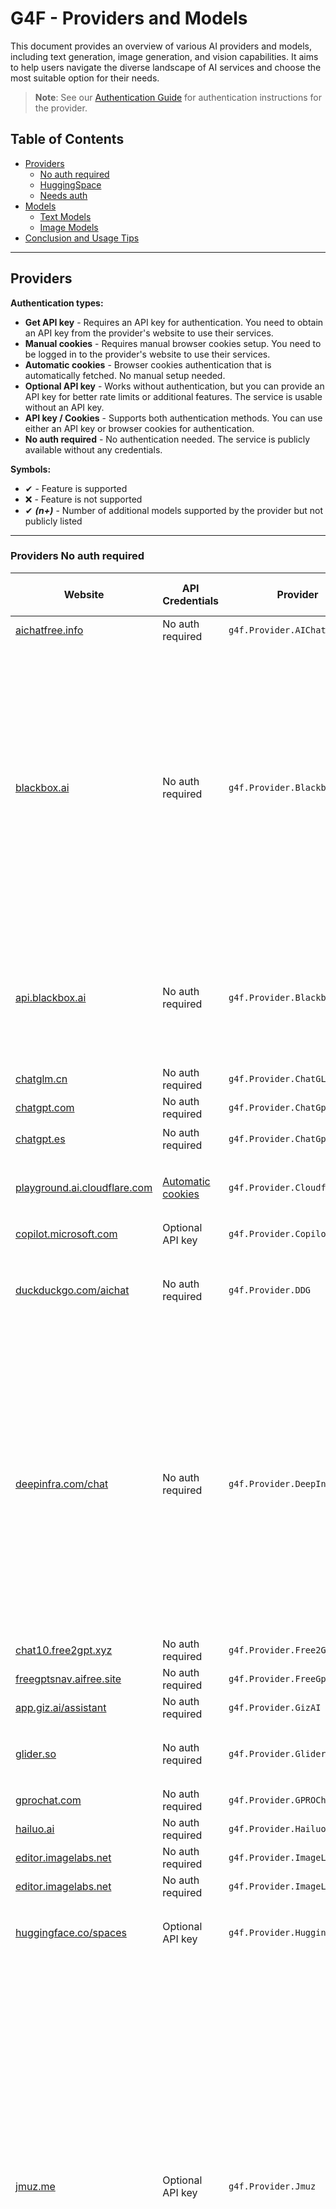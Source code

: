 


# G4F - Providers and Models

This document provides an overview of various AI providers and models, including text generation, image generation, and vision capabilities. It aims to help users navigate the diverse landscape of AI services and choose the most suitable option for their needs.

> **Note**: See our [Authentication Guide](authentication.md) for authentication instructions for the provider.


## Table of Contents
  - [Providers](#providers)
    - [No auth required](#providers-not-needs-auth)
    - [HuggingSpace](#providers-huggingspace)
    - [Needs auth](#providers-needs-auth)
  - [Models](#models)
    - [Text Models](#text-models)
    - [Image Models](#image-models)
  - [Conclusion and Usage Tips](#conclusion-and-usage-tips)

---
## Providers
**Authentication types:**
- **Get API key** - Requires an API key for authentication. You need to obtain an API key from the provider's website to use their services.
- **Manual cookies** - Requires manual browser cookies setup. You need to be logged in to the provider's website to use their services.
- **Automatic cookies** - Browser cookies authentication that is automatically fetched. No manual setup needed.
- **Optional API key** - Works without authentication, but you can provide an API key for better rate limits or additional features. The service is usable without an API key.
- **API key / Cookies** - Supports both authentication methods. You can use either an API key or browser cookies for authentication.
- **No auth required** - No authentication needed. The service is publicly available without any credentials.

**Symbols:**
- ✔ - Feature is supported
- ❌ - Feature is not supported
- ✔ _**(n+)**_ - Number of additional models supported by the provider but not publicly listed

---
### Providers No auth required
| Website | API Credentials | Provider | Text Models | Image Models | Vision (Image Upload) | Stream | Status |
|----------|-------------|--------------|---------------|--------|--------|------|------|
|[aichatfree.info](https://aichatfree.info)|No auth required|`g4f.Provider.AIChatFree`|`gemini-1.5-pro` _**(1+)**_|❌|❌|✔|![](https://img.shields.io/badge/Active-brightgreen)|
|[blackbox.ai](https://www.blackbox.ai)|No auth required|`g4f.Provider.Blackbox`|`blackboxai, gpt-4, gpt-4o, o3-mini, gemini-1.5-flash, gemini-1.5-pro, blackboxai-pro, llama-3.1-8b, llama-3.1-70b, llama-3-1-405b, llama-3.3-70b, mixtral-small-28b, deepseek-chat, dbrx-instruct, qwq-32b, hermes-2-dpo, deepseek-r1, gemini-2.0-flash` _**(+32)**_|`flux`|`blackboxai, gpt-4o, o3-mini, gemini-1.5-pro, gemini-1.5-flash, llama-3.1-8b, llama-3.1-70b, llama-3.1-405b, gemini-2.0-flash`|✔|![](https://img.shields.io/badge/Active-brightgreen)|
|[api.blackbox.ai](https://api.blackbox.ai)|No auth required|`g4f.Provider.BlackboxAPI`|`deepseek-v3, deepseek-r1, deepseek-chat, mixtral-small-28b, dbrx-instruct, qwq-32b, hermes-2-dpo`|❌|❌|✔|![](https://img.shields.io/badge/Active-brightgreen)|
|[chatglm.cn](https://chatglm.cn)|No auth required|`g4f.Provider.ChatGLM`|`glm-4`|❌|❌|✔|![](https://img.shields.io/badge/Active-brightgreen)|
|[chatgpt.com](https://chatgpt.com)|No auth required|`g4f.Provider.ChatGpt`|✔ _**(+7)**_|❌|❌|✔|![Error](https://img.shields.io/badge/HTTPError-f48d37)|
|[chatgpt.es](https://chatgpt.es)|No auth required|`g4f.Provider.ChatGptEs`|`gpt-4, gpt-4o, gpt-4o-mini`|❌|❌|✔|![](https://img.shields.io/badge/Active-brightgreen)|
|[playground.ai.cloudflare.com](https://playground.ai.cloudflare.com)|[Automatic cookies](https://playground.ai.cloudflare.com)|`g4f.Provider.Cloudflare`|`llama-2-7b, llama-3-8b, llama-3.1-8b, llama-3.2-1b, qwen-1.5-7b`|❌|❌|✔|![Error](https://img.shields.io/badge/Active-brightgreen)|❌|
|[copilot.microsoft.com](https://copilot.microsoft.com)|Optional API key|`g4f.Provider.Copilot`|`gpt-4, gpt-4o`|❌|❌|✔|![](https://img.shields.io/badge/Active-brightgreen)|
|[duckduckgo.com/aichat](https://duckduckgo.com/aichat)|No auth required|`g4f.Provider.DDG`|`gpt-4, gpt-4o-mini, claude-3-haiku, llama-3.1-70b, mixtral-8x7b`|❌|❌|✔|![](https://img.shields.io/badge/Active-brightgreen)|
|[deepinfra.com/chat](https://deepinfra.com/chat)|No auth required|`g4f.Provider.DeepInfraChat`|`llama-3.1-8b, llama-3.2-90b, llama-3.3-70b, deepseek-v3, mixtral-small-28b, deepseek-r1, phi-4, wizardlm-2-8x22b, qwen-2.5-72b, yi-34b, qwen-2-72b, dolphin-2.6, dolphin-2.9, dbrx-instruct, airoboros-70b, lzlv-70b, wizardlm-2-7b, mixtral-8x22b, minicpm-2.5`|❌|`llama-3.2-90b, minicpm-2.5`|✔|![](https://img.shields.io/badge/Active-brightgreen)|
|[chat10.free2gpt.xyz](https://chat10.free2gpt.xyz)|No auth required|`g4f.Provider.Free2GPT`|`mistral-7b`|❌|❌|✔|![](https://img.shields.io/badge/Active-brightgreen)|
|[freegptsnav.aifree.site](https://freegptsnav.aifree.site)|No auth required|`g4f.Provider.FreeGpt`|`gemini-1.5-pro`|❌|❌|✔|![](https://img.shields.io/badge/Active-brightgreen)|
|[app.giz.ai/assistant](https://app.giz.ai/assistant)|No auth required|`g4f.Provider.GizAI`|`gemini-1.5-flash`|❌|❌|✔|![](https://img.shields.io/badge/Active-brightgreen)|
|[glider.so](https://glider.so)|No auth required|`g4f.Provider.Glider`|`llama-3.1-70b, llama-3.1-8b, llama-3.2-3b, deepseek-r1`|❌|❌|✔|![](https://img.shields.io/badge/Active-brightgreen)|
|[gprochat.com](https://gprochat.com)|No auth required|`g4f.Provider.GPROChat`|`gemini-1.5-pro`|❌|❌|✔|![](https://img.shields.io/badge/Active-brightgreen)|
|[hailuo.ai](https://www.hailuo.ai)|No auth required|`g4f.Provider.HailuoAI`|`MiniMax` _**(1)**_|❌|❌|✔|![](https://img.shields.io/badge/Active-brightgreen)|
|[editor.imagelabs.net](https://editor.imagelabs.net)|No auth required|`g4f.Provider.ImageLabs`|`gemini-1.5-pro`|❌|❌|✔|![](https://img.shields.io/badge/Active-brightgreen)|
|[editor.imagelabs.net](editor.imagelabs.net)|No auth required|`g4f.Provider.ImageLabs`|❌|`sdxl-turbo`|❌|✔|![](https://img.shields.io/badge/Active-brightgreen)|
|[huggingface.co/spaces](https://huggingface.co/spaces)|Optional API key|`g4f.Provider.HuggingSpace`|`qvq-72b, qwen-2-72b, command-r, command-r-plus, command-r7b`|`flux-dev, flux-schnell, sd-3.5`|❌|✔|![](https://img.shields.io/badge/Active-brightgreen)|
|[jmuz.me](https://jmuz.me)|Optional API key|`g4f.Provider.Jmuz`|`claude-3-haiku, claude-3-opus, claude-3-haiku, claude-3.5-sonnet, deepseek-r1, deepseek-chat, gemini-exp, gemini-1.5-flash, gemini-1.5-pro, gemini-2.0-flash-thinking, gpt-4, gpt-4o, gpt-4o-mini, llama-3-70b, llama-3-8b, llama-3.1-405b, llama-3.1-70b, llama-3.1-8b, llama-3.2-11b, llama-3.2-90b, llama-3.3-70b, mixtral-8x7b, qwen-2.5-72b, qwen-2.5-coder-32b, qwq-32b, wizardlm-2-8x22b`|❌|❌|✔|![](https://img.shields.io/badge/Active-brightgreen)|
|[liaobots.work](https://liaobots.work)|[Automatic cookies](https://liaobots.work)|`g4f.Provider.Liaobots`|`grok-2, gpt-4o-mini, gpt-4o, gpt-4, o1-preview, o1-mini, deepseek-r1, deepseek-v3, claude-3-opus, claude-3.5-sonnet, claude-3-sonnet, gemini-1.5-flash, gemini-1.5-pro, gemini-2.0-flash, gemini-2.0-flash-thinking`|❌|❌|✔|![](https://img.shields.io/badge/Active-brightgreen)|
|[mhystical.cc](https://mhystical.cc)|[Optional API key](https://mhystical.cc/dashboard)|`g4f.Provider.Mhystical`|`gpt-4`|❌|❌|✔|![Error](https://img.shields.io/badge/Active-brightgreen)|
|[oi-vscode-server.onrender.com](https://oi-vscode-server.onrender.com)|No auth required|`g4f.Provider.OIVSCode`|`gpt-4o-mini`|❌|`gpt-4o-mini`|✔|![](https://img.shields.io/badge/Active-brightgreen)|
|[labs.perplexity.ai](https://labs.perplexity.ai)|No auth required|`g4f.Provider.PerplexityLabs`|`sonar, sonar-pro, sonar-reasoning, sonar-reasoning-pro`|❌|❌|✔|![Error](https://img.shields.io/badge/Active-brightgreen)|
|[pi.ai/talk](https://pi.ai/talk)|[Manual cookies](https://pi.ai/talk)|`g4f.Provider.Pi`|`pi`|❌|❌|✔|![Error](https://img.shields.io/badge/Active-brightgreen)|
|[pizzagpt.it](https://www.pizzagpt.it)|No auth required|`g4f.Provider.Pizzagpt`|`gpt-4o-mini`|❌|❌|✔|![](https://img.shields.io/badge/Active-brightgreen)|
|[pollinations.ai](https://pollinations.ai)|No auth required|`g4f.Provider.PollinationsAI`|`gpt-4o-mini, gpt-4o, qwen-2.5-coder-32b, llama-3.3-70b, mistral-nemo, deepseek-chat, llama-3.1-8b, deepseek-r1, gemini-2.0-flash, gemini-2.0-flash-thinking` _**(3+)**_|`flux, flux-pro, flux-dev, flux-schnell, dall-e-3, sdxl-turbo`|gpt-4o, gpt-4o-mini|✔|![](https://img.shields.io/badge/Active-brightgreen)|
|[app.prodia.com](https://app.prodia.com)|No auth required|`g4f.Provider.Prodia`|❌|✔ _**(46)**_|❌|❌|![](https://img.shields.io/badge/Active-brightgreen)|
|[teach-anything.com](https://www.teach-anything.com)|No auth required|`g4f.Provider.TeachAnything`|`llama-3.1-70b`|❌|❌|✔|![](https://img.shields.io/badge/Active-brightgreen)|
|[you.com](https://you.com)|[Manual cookies](https://you.com)|`g4f.Provider.You`|✔|✔|✔|✔|![](https://img.shields.io/badge/Active-brightgreen)|
|[chat9.yqcloud.top](https://chat9.yqcloud.top)|No auth required|`g4f.Provider.Yqcloud`|`gpt-4`|✔|✔|✔|![](https://img.shields.io/badge/Active-brightgreen)|

---
### Providers HuggingSpace
| Website | API Credentials | Provider | Text Models | Image Models | Vision (Image Upload) | Stream | Status | Auth |
|----------|-------------|--------------|---------------|--------|--------|------|------|------|
|[black-forest-labs-flux-1-dev.hf.space](https://black-forest-labs-flux-1-dev.hf.space)|[Get API key](https://huggingface.co/settings/tokens)|`g4f.Provider.BlackForestLabsFlux1Dev`|❌|`flux-dev`|❌|✔|![](https://img.shields.io/badge/Active-brightgreen)|
|[black-forest-labs-flux-1-schnell.hf.space](https://black-forest-labs-flux-1-schnell.hf.space)|[Get API key](https://huggingface.co/settings/tokens)|`g4f.Provider.BlackForestLabsFlux1Schnell`|❌|`flux-schnell`|❌|✔|![](https://img.shields.io/badge/Active-brightgreen)|
|[cohereforai-c4ai-command.hf.space](https://cohereforai-c4ai-command.hf.space)|[Get API key](https://huggingface.co/settings/tokens)|`g4f.Provider.CohereForAI`|`command-r, command-r-plus, command-r7b`|❌|❌|✔|![](https://img.shields.io/badge/Active-brightgreen)|
|[huggingface.co/spaces/deepseek-ai/Janus-Pro-7B](https://huggingface.co/spaces/deepseek-ai/Janus-Pro-7B)|[Get API key](https://huggingface.co/settings/tokens)|`g4f.Provider.Janus_Pro_7B`|✔|✔|❌|✔|![](https://img.shields.io/badge/Active-brightgreen)|
|[qwen-qvq-72b-preview.hf.space](https://qwen-qvq-72b-preview.hf.space)|[Get API key](https://huggingface.co/settings/tokens)|`g4f.Provider.Qwen_QVQ_72B`|`qvq-72b`|❌|❌|✔|![](https://img.shields.io/badge/Active-brightgreen)|
|[qwen-qwen2-5-1m-demo.hf.space](https://qwen-qwen2-5-1m-demo.hf.space)|[Get API key](https://huggingface.co/settings/tokens)|`g4f.Provider.Qwen_Qwen_2_5M_Demo`|`qwen-2.5-1m-demo`|❌|❌|✔|![](https://img.shields.io/badge/Active-brightgreen)|
|[qwen-qwen2-72b-instruct.hf.space](https://qwen-qwen2-72b-instruct.hf.space)|[Get API key](https://huggingface.co/settings/tokens)|`g4f.Provider.Qwen_Qwen_2_72B_Instruct`|`qwen-2-72b`|❌|❌|✔|![](https://img.shields.io/badge/Active-brightgreen)|
|[stabilityai-stable-diffusion-3-5-large.hf.space](https://stabilityai-stable-diffusion-3-5-large.hf.space)|[Get API key](https://huggingface.co/settings/tokens)|`g4f.Provider.StableDiffusion35Large`|❌|`sd-3.5`|❌|✔|![](https://img.shields.io/badge/Active-brightgreen)|
|[voodoohop-flux-1-schnell.hf.space](https://voodoohop-flux-1-schnell.hf.space)|[Get API key](https://huggingface.co/settings/tokens)|`g4f.Provider.VoodoohopFlux1Schnell`|❌|`flux-schnell`|❌|✔|![](https://img.shields.io/badge/Active-brightgreen)|

---
### Providers Needs Auth
| Website | API Credentials | Provider | Text Models | Image Models | Vision (Image Upload) | Stream | Status |
|----------|-------------|--------------|---------------|--------|--------|------|------|
|[console.anthropic.com](https://console.anthropic.com)|[Get API key](https://console.anthropic.com/settings/keys)|`g4f.Provider.Anthropic`|✔ _**(8+)**_|❌|❌|✔|![](https://img.shields.io/badge/Active-brightgreen)|
|[bing.com/images/create](https://www.bing.com/images/create)|[Manual cookies](https://www.bing.com)|`g4f.Provider.BingCreateImages`|❌|`dall-e-3`|❌|❌|![](https://img.shields.io/badge/Active-brightgreen)|
|[cablyai.com/chat](https://cablyai.com/chat)|[Get API key](https://cablyai.com)|`g4f.Provider.CablyAI`|✔|✔|✔|✔|![](https://img.shields.io/badge/Active-brightgreen)|
|[inference.cerebras.ai](https://inference.cerebras.ai/)|[Get API key](https://cloud.cerebras.ai)|`g4f.Provider.Cerebras`|✔ _**(3+)**_|❌|❌|✔|![](https://img.shields.io/badge/Active-brightgreen)|
|[copilot.microsoft.com](https://copilot.microsoft.com)|[Manual cookies](https://copilot.microsoft.com)|`g4f.Provider.CopilotAccount`|✔ _**(1+)**_|✔ _**(1+)**_|✔ _**(1+)**_|✔|![](https://img.shields.io/badge/Active-brightgreen)|
|[deepinfra.com](https://deepinfra.com)|[Get API key](https://deepinfra.com/dash/api_keys)|`g4f.Provider.DeepInfra`|✔ _**(17+)**_|✔ _**(6+)**_|❌|✔|![](https://img.shields.io/badge/Active-brightgreen)|
|[platform.deepseek.com](https://platform.deepseek.com)|[Get API key](https://platform.deepseek.com/api_keys)|`g4f.Provider.DeepSeek`|✔ _**(1+)**_|❌|❌|❌|![](https://img.shields.io/badge/Active-brightgreen)|
|[gemini.google.com](https://gemini.google.com)|[Manual cookies](https://gemini.google.com)|`g4f.Provider.Gemini`|`gemini, gemini-1.5-flash, gemini-1.5-pro`|`gemini`|`gemini`|❌|![](https://img.shields.io/badge/Active-brightgreen)|
|[ai.google.dev](https://ai.google.dev)|[Get API key](https://aistudio.google.com/u/0/apikey)|`g4f.Provider.GeminiPro`|`gemini-1.5-flash, gemini-1.5-pro, gemini-2.0-flash`|❌|`gemini-1.5-pro`|❌|![](https://img.shields.io/badge/Active-brightgreen)|
|[developers.sber.ru/gigachat](https://developers.sber.ru/gigachat)|[Manual cookies](https://developers.sber.ru/gigachat)|`g4f.Provider.GigaChat`|✔ _**(3+)**_|❌|❌|❌|![](https://img.shields.io/badge/Active-brightgreen)|
|[github.com/copilot](https://github.com/copilot)|[Manual cookies](https://github.com/copilot)|`g4f.Provider.GithubCopilot`|✔ _**(4+)**_|❌|❌|❌|![](https://img.shields.io/badge/Active-brightgreen)|
|[glhf.chat](https://glhf.chat)|[Get API key](https://glhf.chat/user-settings/api)|`g4f.Provider.GlhfChat`|✔ _**(22+)**_|❌|❌|❌|![](https://img.shields.io/badge/Active-brightgreen)|
|[console.groq.com/playground](https://console.groq.com/playground)|[Get API key](https://console.groq.com/keys)|`g4f.Provider.Groq`|✔ _**(18+)**_|❌|✔|❌|![](https://img.shields.io/badge/Active-brightgreen)|
|[huggingface.co/chat](https://huggingface.co/chat)|[Manual cookies](https://huggingface.co/chat)|`g4f.Provider.HuggingChat`|`qwen-2.5-72b, llama-3.3-70b, command-r-plus, deepseek-r1, qwq-32b, nemotron-70b, llama-3.2-11b, mistral-nemo, phi-3.5-mini`|`flux-dev, flux-schnell`|❌|✔|![](https://img.shields.io/badge/Active-brightgreen)|
|[huggingface.co/chat](https://huggingface.co/chat)|[API key / Cookies](https://huggingface.co/settings/tokens)|`g4f.Provider.HuggingFace`|✔ _**(47+)**_|✔ _**(9+)**_|❌|✔|![](https://img.shields.io/badge/Active-brightgreen)|
|[api-inference.huggingface.co](https://api-inference.huggingface.co)|[Get API key](https://huggingface.co/settings/tokens)|`g4f.Provider.HuggingFaceAPI`|✔ _**(9+)**_|✔ _**(2+)**_|✔ _**(1+)**_|❌|![](https://img.shields.io/badge/Active-brightgreen)|✔|
|[meta.ai](https://www.meta.ai)|[Manual cookies](https://www.meta.ai)|`g4f.Provider.MetaAI`|`meta-ai`|❌|❌|✔|![](https://img.shields.io/badge/Active-brightgreen)|✔|
|[meta.ai](https://www.meta.ai)|[Manual cookies](https://www.meta.ai)|`g4f.Provider.MetaAIAccount`|❌|`meta-ai`|❌|✔|![](https://img.shields.io/badge/Active-brightgreen)|
|[designer.microsoft.com](https://designer.microsoft.com)|[Manual cookies](https://designer.microsoft.com)|`g4f.Provider.MicrosoftDesigner`|❌|`dall-e-3`|❌|❌|![](https://img.shields.io/badge/Active-brightgreen)|
|[hailuo.ai/chat](https://www.hailuo.ai/chat)|[Get API key](https://intl.minimaxi.com/user-center/basic-information/interface-key)|`g4f.Provider.MiniMax`|`MiniMax`  _**(1)**_|❌|❌|✔|![](https://img.shields.io/badge/Active-brightgreen)|
|[platform.openai.com](https://platform.openai.com)|[Get API key](https://platform.openai.com/settings/organization/api-keys)|`g4f.Provider.OpenaiAPI`|✔|❌|❌|✔|![](https://img.shields.io/badge/Active-brightgreen)|
|[chatgpt.com](https://chatgpt.com)|[Manual cookies](https://chatgpt.com)|`g4f.Provider.OpenaiChat`|`gpt-4o, gpt-4o-mini, gpt-4` _**(8+)**_|✔_**(1)**_|✔_**(8+)**_|✔|![](https://img.shields.io/badge/Active-brightgreen)|
|[perplexity.ai](https://www.perplexity.ai)|[Get API key](https://www.perplexity.ai/settings/api)|`g4f.Provider.PerplexityApi`|✔ _**(6+)**_|❌|❌|✔|![](https://img.shields.io/badge/Active-brightgreen)|
|[chat.reka.ai](https://chat.reka.ai)|[Manual cookies](https://chat.reka.ai)|`g4f.Provider.Reka`|`reka-core`|❌|✔|✔|![](https://img.shields.io/badge/Active-brightgreen)|
|[replicate.com](https://replicate.com)|[Get API key](https://replicate.com/account/api-tokens)|`g4f.Provider.Replicate`|✔ _**(1+)**_|❌|❌|✔|![](https://img.shields.io/badge/Active-brightgreen)|
|[beta.theb.ai](https://beta.theb.ai)|[Get API key](https://beta.theb.ai)|`g4f.Provider.ThebApi`|✔ _**(21+)**_|❌|❌|✔|![](https://img.shields.io/badge/Active-brightgreen)|
|[whiterabbitneo.com](https://www.whiterabbitneo.com)|[Manual cookies](https://www.whiterabbitneo.com)|`g4f.Provider.WhiteRabbitNeo`|✔|❌|❌|✔|![](https://img.shields.io/badge/Active-brightgreen)|
|[console.x.ai](https://console.x.ai)|[Get API key](https://console.x.ai)|`g4f.Provider.xAI`|✔|❌|❌|✔|![](https://img.shields.io/badge/Active-brightgreen)|

---
## Models

### Text Models
| Model | Base Provider | Providers | Website |
|-------|---------------|-----------|---------|
|gpt-4|OpenAI|9+ Providers|[platform.openai.com](https://platform.openai.com/docs/models/gpt-4-turbo-and-gpt-4)|
|gpt-4o|OpenAI|7+ Providers|[platform.openai.com](https://platform.openai.com/docs/models/gpt-4o)|
|gpt-4o-mini|OpenAI|7+ Providers|[platform.openai.com](https://platform.openai.com/docs/models/gpt-4o-mini)|
|o1|OpenAI|1+ Providers|[openai.com](https://openai.com/index/introducing-openai-o1-preview/)|
|o1-preview|OpenAI|1+ Providers|[openai.com](https://openai.com/index/introducing-openai-o1-preview/)|
|o1-mini|OpenAI|1+ Providers|[openai.com](https://openai.com/index/openai-o1-mini-advancing-cost-efficient-reasoning/)|
|o3-mini|OpenAI|1+ Providers|[openai.com](https://openai.com/index/openai-o3-mini/)|
|gigachat|GigaChat|1+ Providers|[developers.sber.ru/gigachat](https://developers.sber.ru/gigachat)|
|meta-ai|Meta|1+ Providers|[ai.meta.com](https://ai.meta.com/)|
|llama-2-7b|Meta Llama|1+ Providers|[huggingface.co](https://huggingface.co/meta-llama/Llama-2-7b)|
|llama-3-8b|Meta Llama|2+ Providers|[ai.meta.com](https://ai.meta.com/blog/meta-llama-3/)|
|llama-3-70b|Meta Llama|1+ Providers|[huggingface.co](https://huggingface.co/meta-llama/Meta-Llama-3-70B)|
|llama-3.1-8b|Meta Llama|6+ Providers|[ai.meta.com](https://ai.meta.com/blog/meta-llama-3-1/)|
|llama-3.1-70b|Meta Llama|5+ Providers|[ai.meta.com](https://ai.meta.com/blog/meta-llama-3-1/)|
|llama-3.1-405b|Meta Llama|2+ Providers|[huggingface.co](https://huggingface.co/meta-llama/Llama-3.1-405B)|
|llama-3.2-1b|Meta Llama|1+ Providers|[huggingface.co](https://huggingface.co/meta-llama/Llama-3.2-1B)|
|llama-3.2-3b|Meta Llama|1+ Providers|[huggingface.co](https://huggingface.co/meta-llama/Llama-3.2-3B)|
|llama-3.2-11b|Meta Llama|3+ Providers|[ai.meta.com](https://ai.meta.com/blog/llama-3-2-connect-2024-vision-edge-mobile-devices/)|
|llama-3.2-90b|Meta Llama|1+ Providers|[huggingface.co](https://huggingface.co/meta-llama/Llama-3.2-90B-Vision)|
|llama-3.3-70b|Meta Llama|6+ Providers|[ai.meta.com](https://ai.meta.com/blog/llama-3-3/)|
|mixtral-8x7b|Mistral|2+ Providers|[mistral.ai](https://mistral.ai/news/mixtral-of-experts/)|
|mixtral-8x22b|Mistral|1+ Providers|[huggingface.co](https://huggingface.co/mistralai/Mixtral-8x22B-Instruct-v0.1)|
|mistral-nemo|Mistral|3+ Providers|[huggingface.co](https://huggingface.co/mistralai/Mistral-Nemo-Instruct-2407)|
|mixtral-small-28b|Mistral|3+ Providers|[mistral.ai](https://mistral.ai/news/mixtral-small-28b/)|
|hermes-2-dpo|NousResearch|2+ Providers|[huggingface.co](https://huggingface.co/NousResearch/Nous-Hermes-2-Mixtral-8x7B-DPO)|
|phi-3.5-mini|Microsoft|1+ Providers|[huggingface.co](https://huggingface.co/microsoft/Phi-3.5-mini-instruct)|
|phi-4|Microsoft|1+ Providers|[techcommunity.microsoft.com](https://techcommunity.microsoft.com/blog/aiplatformblog/introducing-phi-4-microsoft%E2%80%99s-newest-small-language-model-specializing-in-comple/4357090)|
|wizardlm-2-7b|Microsoft|1+ Providers|[wizardlm.github.io](https://wizardlm.github.io/WizardLM2/)|
|wizardlm-2-8x22b|Microsoft|2+ Providers|[wizardlm.github.io](https://wizardlm.github.io/WizardLM2/)|
|gemini|Google DeepMind|1+|[deepmind.google](http://deepmind.google/technologies/gemini/)|
|gemini-exp|Google DeepMind|1+ Providers|[blog.google](https://blog.google/feed/gemini-exp-1206/)|
|gemini-1.5-flash|Google DeepMind|5+ Providers|[deepmind.google](https://deepmind.google/technologies/gemini/flash/)|
|gemini-1.5-pro|Google DeepMind|5+ Providers|[deepmind.google](https://deepmind.google/technologies/gemini/pro/)|
|gemini-2.0-flash|Google DeepMind|4+ Providers|[deepmind.google](https://deepmind.google/technologies/gemini/flash/)|
|gemini-2.0-flash-thinking|Google DeepMind|1+ Providers|[ai.google.dev](https://ai.google.dev/gemini-api/docs/thinking-mode)|
|claude-3-haiku|Anthropic|2+ Providers|[anthropic.com](https://www.anthropic.com/news/claude-3-haiku)|
|claude-3-sonnet|Anthropic|1+ Providers|[anthropic.com](https://www.anthropic.com/news/claude-3-family)|
|claude-3-opus|Anthropic|2+ Providers|[anthropic.com](https://www.anthropic.com/news/claude-3-family)|
|claude-3.5-sonnet|Anthropic|2+ Providers|[anthropic.com](https://www.anthropic.com/news/claude-3-5-sonnet)|
|reka-core|Reka AI|1+ Providers|[reka.ai](https://www.reka.ai/ourmodels)|
|blackboxai|Blackbox AI|1+ Providers|[docs.blackbox.chat](https://docs.blackbox.chat/blackbox-ai-1)|
|blackboxai-pro|Blackbox AI|1+ Providers|[docs.blackbox.chat](https://docs.blackbox.chat/blackbox-ai-1)|
|command-r|CohereForAI|1+ Providers|[docs.cohere.com](https://docs.cohere.com/docs/command-r-plus)|
|command-r-plus|CohereForAI|2+ Providers|[docs.cohere.com](https://docs.cohere.com/docs/command-r-plus)|
|command-r7b|CohereForAI|1+ Providers|[huggingface.co](https://huggingface.co/CohereForAI/c4ai-command-r7b-12-2024)|
|qwen-1.5-7b|Qwen|1+ Providers|[huggingface.co](https://huggingface.co/Qwen/Qwen1.5-7B)|
|qwen-2-72b|Qwen|2+ Providers|[huggingface.co](https://huggingface.co/Qwen/Qwen2-72B)|
|qwen-2-vl-7b|Qwen|1+ Providers|[huggingface.co](https://huggingface.co/Qwen/Qwen2-VL-7B)|
|qwen-2.5-72b|Qwen|2+ Providers|[huggingface.co](https://huggingface.co/Qwen/Qwen2.5-72B-Instruct)|
|qwen-2.5-coder-32b|Qwen|3+ Providers|[huggingface.co](https://huggingface.co/Qwen/Qwen2.5-Coder-32B)|
|qwen-2.5-1m-demo|Qwen|1+ Providers|[huggingface.co](https://huggingface.co/Qwen/Qwen2.5-1M-Demo)|
|qwq-32b|Qwen|4+ Providers|[huggingface.co](https://huggingface.co/Qwen/QwQ-32B-Preview)|
|qvq-72b|Qwen|1+ Providers|[huggingface.co](https://huggingface.co/Qwen/QVQ-72B-Preview)|
|pi|Inflection|1+ Providers|[inflection.ai](https://inflection.ai/blog/inflection-2-5)|
|deepseek-chat|DeepSeek|4+ Providers|[huggingface.co](https://huggingface.co/deepseek-ai/deepseek-llm-67b-chat)|
|deepseek-v3|DeepSeek|4+ Providers|[api-docs.deepseek.com](https://api-docs.deepseek.com/news/news250120)|
|deepseek-r1|DeepSeek|9+ Providers|[api-docs.deepseek.com](https://api-docs.deepseek.com/news/news250120)|
|grok-2|x.ai|1+|[x.ai](https://x.ai/blog/grok-2)|
|sonar|Perplexity AI|1+ Providers|[sonar.perplexity.ai](https://sonar.perplexity.ai/)|
|sonar-pro|Perplexity AI|1+ Providers|[sonar.perplexity.ai](https://sonar.perplexity.ai/)|
|sonar-reasoning|Perplexity AI|1+ Providers|[sonar.perplexity.ai](https://sonar.perplexity.ai/)|
|sonar-reasoning-pro|Perplexity AI|1+ Providers|[sonar.perplexity.ai](https://sonar.perplexity.ai/)|
|nemotron-70b|Nvidia|2+ Providers|[build.nvidia.com](https://build.nvidia.com/nvidia/llama-3_1-nemotron-70b-instruct)|
|dbrx-instruct|Databricks|3+ Providers|[huggingface.co](https://huggingface.co/databricks/dbrx-instruct)|
|glm-4|THUDM|1+ Providers|[github.com/THUDM](https://github.com/THUDM/GLM-4)|
|mini_max|MiniMax|1+ Providers|[hailuo.ai](https://www.hailuo.ai/)|
|yi-34b|01-ai|1+ Providers|[huggingface.co](https://huggingface.co/01-ai/Yi-34B-Chat)|
|dolphin-2.6|Cognitive Computations|1+ Providers|[huggingface.co](https://huggingface.co/cognitivecomputations/dolphin-2.6-mixtral-8x7b)|
|dolphin-2.9|Cognitive Computations|1+ Providers|[huggingface.co](https://huggingface.co/cognitivecomputations/dolphin-2.9.1-llama-3-70b)|
|airoboros-70b|DeepInfra|1+ Providers|[huggingface.co](https://huggingface.co/cognitivecomputations/dolphin-2.9.1-llama-3-70b)|
|lzlv-70b|Lizpreciatior|1+ Providers|[huggingface.co](https://huggingface.co/cognitivecomputations/dolphin-2.9.1-llama-3-70b)|
|minicpm-2.5|OpenBMB|1+ Providers|[huggingface.co](https://huggingface.co/openbmb/MiniCPM-Llama3-V-2_5)|
|evil|Evil Mode - Experimental|1+ Providers|[]( )|

---
### Image Models
| Model | Base Provider | Providers | Website |
|-------|---------------|-----------|---------|
|sdxl-turbo|Stability AI|2+ Providers|[huggingface.co](https://huggingface.co/stabilityai/sdxl-turbo)|
|sd-3.5|Stability AI|1+ Providers|[huggingface.co](https://huggingface.co/stabilityai/stable-diffusion-3.5-large)|
|flux|Black Forest Labs|3+ Providers|[github.com/black-forest-labs/flux](https://github.com/black-forest-labs/flux)|
|flux-pro|Black Forest Labs|1+ Providers|[huggingface.co](https://huggingface.co/enhanceaiteam/FLUX.1-Pro)|
|flux-dev|Black Forest Labs|4+ Providers|[huggingface.co](https://huggingface.co/black-forest-labs/FLUX.1-dev)|
|flux-schnell|Black Forest Labs|4+ Providers|[huggingface.co](https://huggingface.co/black-forest-labs/FLUX.1-schnell)|
|dall-e-3|OpenAI|5+ Providers|[openai.com](https://openai.com/index/dall-e/)|
|midjourney|Midjourney|1+ Providers|[docs.midjourney.com](https://docs.midjourney.com/docs/model-versions)|



## Conclusion and Usage Tips
This document provides a comprehensive overview of various AI providers and models available for text generation, image generation, and vision tasks. **When choosing a provider or model, consider the following factors:**
   1. **Availability**: Check the status of the provider to ensure it's currently active and accessible.
   2. **Model Capabilities**: Different models excel at different tasks. Choose a model that best fits your specific needs, whether it's text generation, image creation, or vision-related tasks.
   3. **Authentication**: Some providers require authentication, while others don't. Consider this when selecting a provider for your project.
   4. **Streaming Support**: If real-time responses are important for your application, prioritize providers that offer streaming capabilities.
   5. **Vision Models**: For tasks requiring image understanding or multimodal interactions, look for providers offering vision models.

Remember to stay updated with the latest developments in the AI field, as new models and providers are constantly emerging and evolving.

---

[Return to Home](/)
